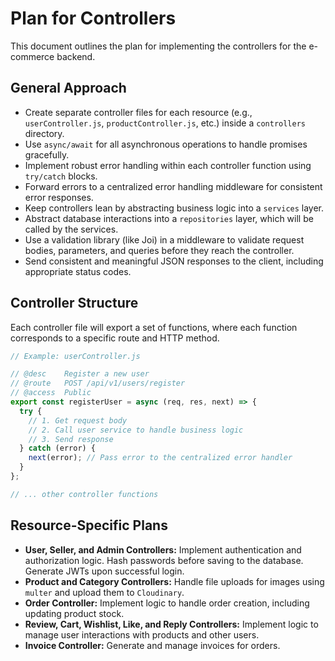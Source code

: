 # Plan for Controllers

This document outlines the plan for implementing the controllers for the e-commerce backend.

## General Approach

- Create separate controller files for each resource (e.g., `userController.js`, `productController.js`, etc.) inside a `controllers` directory.
- Use `async/await` for all asynchronous operations to handle promises gracefully.
- Implement robust error handling within each controller function using `try/catch` blocks.
- Forward errors to a centralized error handling middleware for consistent error responses.
- Keep controllers lean by abstracting business logic into a `services` layer.
- Abstract database interactions into a `repositories` layer, which will be called by the services.
- Use a validation library (like Joi) in a middleware to validate request bodies, parameters, and queries before they reach the controller.
- Send consistent and meaningful JSON responses to the client, including appropriate status codes.

## Controller Structure

Each controller file will export a set of functions, where each function corresponds to a specific route and HTTP method.

```javascript
// Example: userController.js

// @desc    Register a new user
// @route   POST /api/v1/users/register
// @access  Public
export const registerUser = async (req, res, next) => {
  try {
    // 1. Get request body
    // 2. Call user service to handle business logic
    // 3. Send response
  } catch (error) {
    next(error); // Pass error to the centralized error handler
  }
};

// ... other controller functions
```

## Resource-Specific Plans

- **User, Seller, and Admin Controllers:** Implement authentication and authorization logic. Hash passwords before saving to the database. Generate JWTs upon successful login.
- **Product and Category Controllers:** Handle file uploads for images using `multer` and upload them to `Cloudinary`.
- **Order Controller:** Implement logic to handle order creation, including updating product stock.
- **Review, Cart, Wishlist, Like, and Reply Controllers:** Implement logic to manage user interactions with products and other users.
- **Invoice Controller:** Generate and manage invoices for orders.
